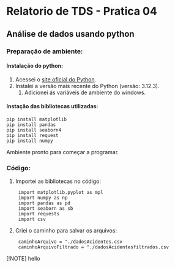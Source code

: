 # Relatorio de TDS - Pratica 04
## Análise de dados usando python
### Preparação de ambiente:
#### Instalação do python:
1. Acessei o [site oficial do Python](https://www.python.org).
2. Instalei a versão mais recente do Python (versão: 3.12.3).
    1. Adicionei ás variáveis de ambiente do windows.
#### Instação das bibliotecas utilizadas:
    pip install matplotlib
    pip install pandas
    pip install seaborn4
    pip install request
    pip install numpy
Ambiente pronto para começar a programar.
### Código:
1. Importei as bibliotecas no código:
     
        import matplotlib.pyplot as mpl
        import numpy as np
        import pandas as pd
        import seaborn as sb
        import requests
        import csv
2. Criei o caminho para salvar os arquivos:

        caminhoArquivo = "./dadosAcidentes.csv
        caminhoArquivoFiltrado = "./dadosAcidentesfiltrados.csv

[!NOTE]
hello